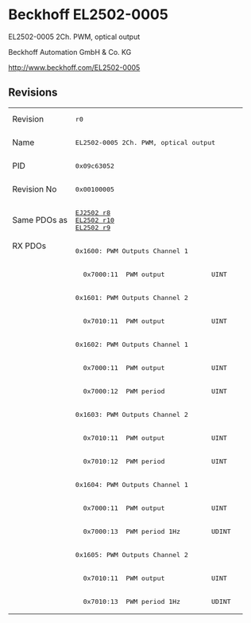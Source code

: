 # Beckhoff EL2502-0005

EL2502-0005 2Ch. PWM, optical output

Beckhoff Automation GmbH & Co. KG

http://www.beckhoff.com/EL2502-0005

## Revisions
<table>
<tr >
<td>Revision</td>
<td><pre>r0</pre></td>
</tr>
<tr >
<td>Name</td>
<td><pre>EL2502-0005 2Ch. PWM, optical output</pre></td>
</tr>
<tr >
<td>PID</td>
<td><pre>0x09c63052</pre></td>
</tr>
<tr >
<td>Revision No</td>
<td><pre>0x00100005</pre></td>
</tr>
<tr >
<td>Same PDOs as</td>
<td><pre><a href="EJ2502">EJ2502 r8</a><br/><a href="EL2502">EL2502 r10</a><br/><a href="EL2502">EL2502 r9</a></pre></td>
</tr>
<tr class="rxpdo pdosection">
<td rowspan=16 valign=top>RX PDOs</td>
<td><pre>0x1600: PWM Outputs Channel 1</pre></td>
<td></td>
</tr>
<tr class="rxpdo">
<td><pre>  0x7000:11  PWM output            UINT</pre></td>
</tr>
<tr class="rxpdo pdosection">
<td><pre>0x1601: PWM Outputs Channel 2</pre></td>
</tr>
<tr class="rxpdo">
<td><pre>  0x7010:11  PWM output            UINT</pre></td>
</tr>
<tr class="rxpdo pdosection">
<td><pre>0x1602: PWM Outputs Channel 1</pre></td>
</tr>
<tr class="rxpdo">
<td><pre>  0x7000:11  PWM output            UINT</pre></td>
</tr>
<tr class="rxpdo">
<td><pre>  0x7000:12  PWM period            UINT</pre></td>
</tr>
<tr class="rxpdo pdosection">
<td><pre>0x1603: PWM Outputs Channel 2</pre></td>
</tr>
<tr class="rxpdo">
<td><pre>  0x7010:11  PWM output            UINT</pre></td>
</tr>
<tr class="rxpdo">
<td><pre>  0x7010:12  PWM period            UINT</pre></td>
</tr>
<tr class="rxpdo pdosection">
<td><pre>0x1604: PWM Outputs Channel 1</pre></td>
</tr>
<tr class="rxpdo">
<td><pre>  0x7000:11  PWM output            UINT</pre></td>
</tr>
<tr class="rxpdo">
<td><pre>  0x7000:13  PWM period 1Hz        UDINT</pre></td>
</tr>
<tr class="rxpdo pdosection">
<td><pre>0x1605: PWM Outputs Channel 2</pre></td>
</tr>
<tr class="rxpdo">
<td><pre>  0x7010:11  PWM output            UINT</pre></td>
</tr>
<tr class="rxpdo">
<td><pre>  0x7010:13  PWM period 1Hz        UDINT</pre></td>
</tr>
</table>

